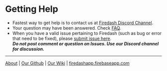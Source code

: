 # Getting Help

- Fastest way to get help is to contact us at [Firedash Discord Channel](https://discord.gg/Xk4DJHs).
- Your question may have been answered. Check [FAQ](https://github.com/nikahmadz/Firedash/wiki/faq).
- When you have a valid issue pertaining to Firedash (such as bug or error that need to be fixed), please [submit issue here](https://github.com/nikahmadz/Firedash/issues).  
**_Do not post comment or question on Issues. Use our Discord channel for discussion._**

---

[About](https://nikahmadz.github.io/Firedash/) | [Our Github](https://github.com/nikahmadz/Firedash/) | [Our Wiki](https://github.com/nikahmadz/Firedash/wiki/) | [firedashapp.firebaseapp.com](https://firedashapp.firebaseapp.com/)

